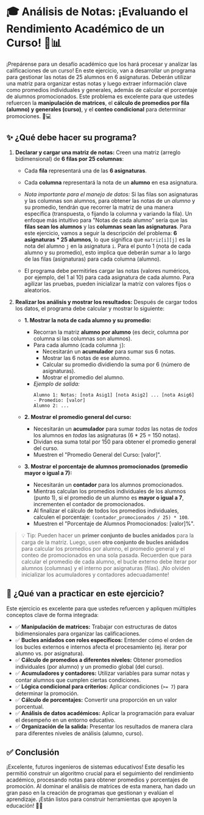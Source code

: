 # 🎓 Análisis de Notas: ¡Evaluando el Rendimiento Académico de un Curso! 📝📊

¡Prepárense para un desafío académico que los hará procesar y analizar las calificaciones de un curso! En este ejercicio, van a desarrollar un programa para gestionar las notas de 25 alumnos en 6 asignaturas. Deberán utilizar una matriz para organizar estas notas y luego extraer información clave como promedios individuales y generales, además de calcular el porcentaje de alumnos promocionados. Este problema es excelente para que ustedes refuercen la **manipulación de matrices**, el **cálculo de promedios por fila (alumno) y generales (curso)**, y el **conteo condicional** para determinar promociones. 🧠💻

## ✨ ¿Qué debe hacer su programa?

1.  **Declarar y cargar una matriz de notas:** Creen una matriz (arreglo bidimensional) de **6 filas por 25 columnas**:

    - Cada **fila** representará una de las **6 asignaturas**.
    - Cada **columna** representará la nota de un **alumno** en esa asignatura.
    - _Nota importante para el manejo de datos:_ Si las filas son asignaturas y las columnas son alumnos, para obtener las notas de un _alumno_ y su promedio, tendrán que recorrer la matriz de una manera específica (transpuesta, o fijando la columna y variando la fila). Un enfoque más intuitivo para "Notas de cada alumno" sería que las **filas sean los alumnos** y las **columnas sean las asignaturas**. Para este ejercicio, vamos a seguir la descripción del problema: **6 asignaturas \* 25 alumnos**, lo que significa que `matriz[i][j]` es la nota del alumno `j` en la asignatura `i`. Para el punto 1 (nota de cada alumno y su promedio), esto implica que deberán sumar a lo largo de las filas (asignaturas) para cada columna (alumno).

    - El programa debe permitirles cargar las notas (valores numéricos, por ejemplo, del 1 al 10) para cada asignatura de cada alumno. Para agilizar las pruebas, pueden inicializar la matriz con valores fijos o aleatorios.

2.  **Realizar los análisis y mostrar los resultados:** Después de cargar todos los datos, el programa debe calcular y mostrar lo siguiente:

    - **1. Mostrar la nota de cada alumno y su promedio:**

      - Recorran la matriz **alumno por alumno** (es decir, columna por columna si las columnas son alumnos).
      - Para cada alumno (cada columna `j`):
        - Necesitarán un **acumulador** para sumar sus 6 notas.
        - Mostrar las 6 notas de ese alumno.
        - Calcular su promedio dividiendo la suma por 6 (número de asignaturas).
        - Mostrar el promedio del alumno.
      - _Ejemplo de salida:_
        ```
        Alumno 1: Notas: [nota Asig1] [nota Asig2] ... [nota Asig6] - Promedio: [valor]
        Alumno 2: ...
        ```

    - **2. Mostrar el promedio general del curso:**

      - Necesitarán un **acumulador** para sumar _todas_ las notas de _todos_ los alumnos en _todas_ las asignaturas (6 \* 25 = 150 notas).
      - Dividan esa suma total por 150 para obtener el promedio general del curso.
      - Muestren el "Promedio General del Curso: [valor]".

    - **3. Mostrar el porcentaje de alumnos promocionados (promedio mayor o igual a 7):**
      - Necesitarán un **contador** para los alumnos promocionados.
      - Mientras calculan los promedios individuales de los alumnos (punto 1), si el promedio de un alumno es **mayor o igual a 7**, incrementen el contador de promocionados.
      - Al finalizar el cálculo de todos los promedios individuales, calculen el porcentaje: `(contador_promocionados / 25) * 100`.
      - Muestren el "Porcentaje de Alumnos Promocionados: [valor]%".

> 💡 Tip: Pueden hacer un **primer conjunto de bucles anidados** para la carga de la matriz. Luego, usen **otro conjunto de bucles anidados** para calcular los promedios por alumno, el promedio general y el conteo de promocionados en una sola pasada. Recuerden que para calcular el promedio de cada alumno, el bucle externo debe iterar por alumnos (columnas) y el interno por asignaturas (filas). ¡No olviden inicializar los acumuladores y contadores adecuadamente!

## 🧠 ¿Qué van a practicar en este ejercicio?

Este ejercicio es excelente para que ustedes refuercen y apliquen múltiples conceptos clave de forma integrada:

- ✅ **Manipulación de matrices:** Trabajar con estructuras de datos bidimensionales para organizar las calificaciones.
- ✅ **Bucles anidados con roles específicos:** Entender cómo el orden de los bucles externos e internos afecta el procesamiento (ej. iterar por alumno vs. por asignatura).
- ✅ **Cálculo de promedios a diferentes niveles:** Obtener promedios individuales (por alumno) y un promedio global (del curso).
- ✅ **Acumuladores y contadores:** Utilizar variables para sumar notas y contar alumnos que cumplen ciertas condiciones.
- ✅ **Lógica condicional para criterios:** Aplicar condiciones (`>= 7`) para determinar la promoción.
- ✅ **Cálculo de porcentajes:** Convertir una proporción en un valor porcentual.
- ✅ **Análisis de datos académicos:** Aplicar la programación para evaluar el desempeño en un entorno educativo.
- ✅ **Organización de la salida:** Presentar los resultados de manera clara para diferentes niveles de análisis (alumno, curso).

## ✅ Conclusión

¡Excelente, futuros ingenieros de sistemas educativos! Este desafío les permitió construir un algoritmo crucial para el seguimiento del rendimiento académico, procesando notas para obtener promedios y porcentajes de promoción. Al dominar el análisis de matrices de esta manera, han dado un gran paso en la creación de programas que gestionan y evalúan el aprendizaje. ¡Están listos para construir herramientas que apoyen la educación! 🚀✨
